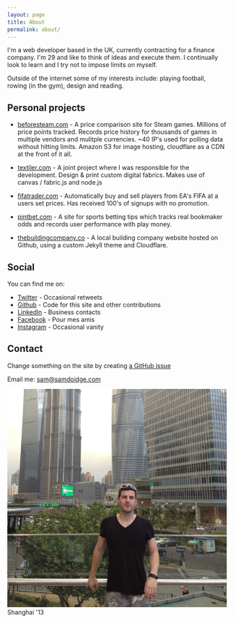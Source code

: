 ```yaml
---
layout: page
title: About
permalink: about/
---
```


I'm a web developer based in the UK, currently contracting for a finance company. I'm 29 and like to think of ideas and execute them. I continually look to learn and I try not to impose limits on myself.

Outside of the internet some of my interests include: playing football, rowing (in the gym), design and reading.

## Personal projects

* [beforesteam.com](https://beforesteam.com) - A price comparison site for Steam games. Millions of price points tracked. Records price history for thousands of games in multiple vendors and mulitple currencies. ~40 IP's used for polling data without hitting limits. Amazon S3 for image hosting, cloudflare as a CDN at the front of it all.

* [textiler.com](http://textiler.com) - A joint project where I was responsible for the development. Design & print custom digital fabrics. Makes use of canvas / fabric.js and node.js 

* [fifatrader.com](http://fifatrader.com) - Automatically buy and sell players from EA's FIFA at a users set prices. Has received 100's of signups with no promotion.

* [pintbet.com](http://pintbet.com) - A site for sports betting tips which tracks real bookmaker odds and records user performance with play money.

* [thebuildingcompany.co](https://thebuildingcompany.co) - A local building company website hosted on Github, using a custom Jekyll theme and Cloudflare.

## Social

You can find me on:

* [Twitter](http://twitter.com/samdoidge) - Occasional retweets
* [Github](http://github.com/samdoidge) - Code for this site and other contributions
* [LinkedIn](http://uk.linkedin.com/in/samdoidge) - Business contacts
* [Facebook](http://facebook.com/samdoidge) - Pour mes amis
* [Instagram](http://instagram.com/samdoidge) - Occasional vanity


## Contact


Change something on the site by creating [a GitHub issue](https://github.com/samdoidge/samdoidge.github.io/issues)

Email me: [sam@samdoidge.com](mailto:sam@samdoidge.com)

![sam](/assets/sam-shanghai.jpg)
Shanghai '13

